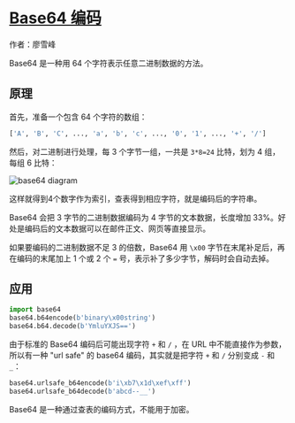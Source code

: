 # [Base64 编码](http://www.liaoxuefeng.com/wiki/0014316089557264a6b348958f449949df42a6d3a2e542c000/001431954588961d6b6f51000ca4279a3415ce14ed9d709000)

作者：廖雪峰

Base64 是一种用 64 个字符表示任意二进制数据的方法。

## 原理

首先，准备一个包含 64 个字符的数组：

```python
['A', 'B', 'C', ..., 'a', 'b', 'c', ..., '0', '1', ..., '+', '/']
```

然后，对二进制进行处理，每 3 个字节一组，一共是 `3*8=24` 比特，划为 4 组，每组 6 比特：

![base64 diagram](http://www.liaoxuefeng.com/files/attachments/001399415038305edba53df7d784a7fa76c6b7f6526873b000)

这样就得到4个数字作为索引，查表得到相应字符，就是编码后的字符串。

Base64 会把 3 字节的二进制数据编码为 4 字节的文本数据，长度增加 33%。好处是编码后的文本数据可以在邮件正文、网页等直接显示。

如果要编码的二进制数据不足 3 的倍数，Base64 用 `\x00` 字节在末尾补足后，再在编码的末尾加上 1 个或 2 个 `=` 号，表示补了多少字节，解码时会自动去掉。

## 应用

```python
import base64
base64.b64encode(b'binary\x00string')
base64.b64.decode(b'YmluYXJS==')
```

由于标准的 Base64 编码后可能出现字符 `+` 和 `/` ，在 URL 中不能直接作为参数，所以有一种 "url safe" 的 base64 编码，其实就是把字符 `+` 和 `/` 分别变成 `-` 和 `_`：

```python
base64.urlsafe_b64encode(b'i\xb7\x1d\xef\xff')
base64.urlsafe_b64decode(b'abcd--__')
```

Base64 是一种通过查表的编码方式，不能用于加密。